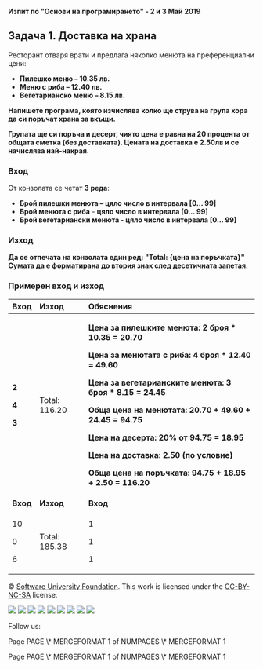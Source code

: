 ﻿
**Изпит по "Основи на програмирането" -  2 и 3 Май 2019**
## **Задача 1. Доставка на храна**
Ресторант отваря врати и предлага няколко менюта на преференциални цени: 

- **Пилешко меню –  10.35 лв.** 
- **Меню с риба – 12.40 лв.** 
- **Вегетарианско меню  – 8.15 лв.** 

**Напишете програма, която изчислява колко ще струва на група хора да си поръчат храна за вкъщи.**

**Групата ще си поръча и десерт, чиято цена е равна на 20 процента от общата сметка (без доставката). Цената на доставка е 2.50лв и се начислява най-накрая.**  
### **Вход**
От конзолата се четат **3 реда**:

- **Брой пилешки менюта – цяло число в интервала [0… 99]**
- **Брой менюта с риба** - **цяло число в интервала [0… 99]**
- **Брой вегетариански менюта - цяло число в интервала [0… 99]**
### **Изход**
**Да се отпечата на конзолата един ред:  "Total: {цена на поръчката}"
Сумата да е форматирана до втория знак след десетичната запетая.**
### **Примерен вход и изход**

|**Вход**|**Изход**|**Обяснения**|
| :- | :- | :- |
|<p>**2**</p><p>**4**</p><p>**3**</p>|Total: 116.20|<p>**Цена за пилешките менюта: 2 броя \* 10.35  = 20.70**</p><p>**Цена за менютата с риба: 4 броя \* 12.40 = 49.60**</p><p>**Цена за вегетарианските менюта: 3 броя \* 8.15 = 24.45**</p><p>**Обща цена на менютата: 20.70 + 49.60 + 24.45 = 94.75**</p><p>**Цена на десерта: 20% от 94.75 = 18.95**</p><p>**Цена на доставка: 2.50 (по условие)**</p><p>**Обща цена на поръчката: 94.75 + 18.95 + 2.50 = 116.20**</p>|
|**Вход**|**Изход**|**Вход**|**Изход**|
|<p>10</p><p>0</p><p>6</p>|Total: 185.38|<p>1</p><p>1</p><p>1</p>|Total: 39.58|



© [Software University Foundation](http://softuni.foundation/). This work is licensed under the [CC-BY-NC-SA](http://creativecommons.org/licenses/by-nc-sa/4.0/) license.

![](01.%20Food%20Delivery.006.png)   ![](01.%20Food%20Delivery.006.png)   ![](01.%20Food%20Delivery.007.png)   ![](01.%20Food%20Delivery.007.png)   ![](01.%20Food%20Delivery.007.png)   ![](01.%20Food%20Delivery.006.png)   ![](01.%20Food%20Delivery.006.png)   ![](01.%20Food%20Delivery.006.png)   ![](01.%20Food%20Delivery.007.png)

Follow us:

Page  PAGE   \\* MERGEFORMAT 1 of  NUMPAGES   \\* MERGEFORMAT 1

Page  PAGE   \\* MERGEFORMAT 1 of  NUMPAGES   \\* MERGEFORMAT 1
